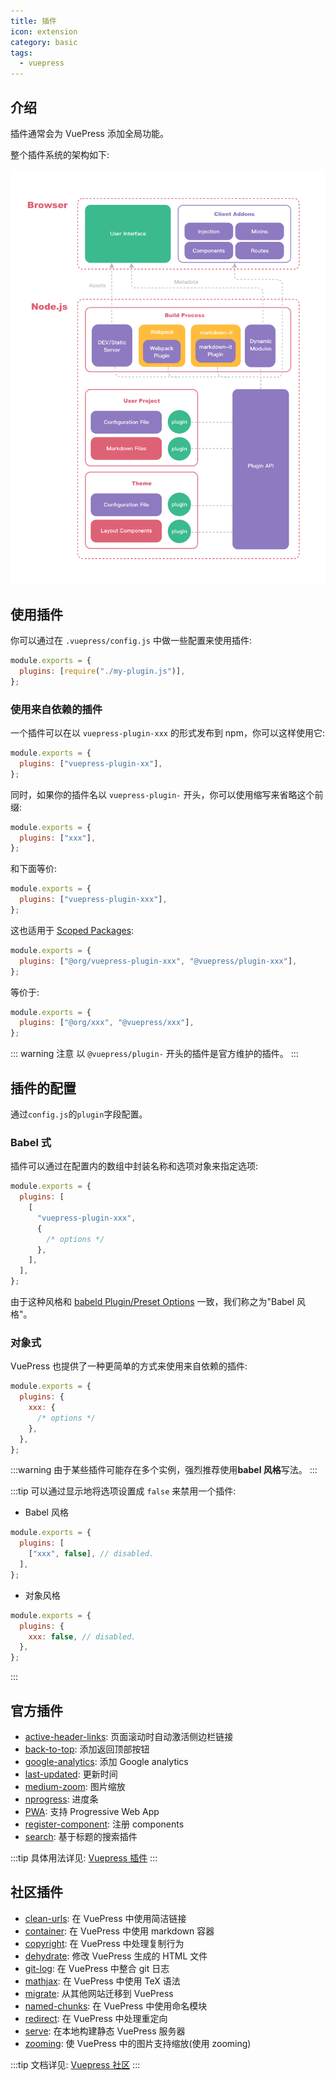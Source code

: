 ```yaml
---
title: 插件
icon: extension
category: basic
tags:
  - vuepress
---
```


## 介绍

插件通常会为 VuePress 添加全局功能。

整个插件系统的架构如下:

![插件系统架构](./assets/architecture.png)

## 使用插件

你可以通过在 `.vuepress/config.js` 中做一些配置来使用插件:

```js
module.exports = {
  plugins: [require("./my-plugin.js")],
};
```

### 使用来自依赖的插件

一个插件可以在以 `vuepress-plugin-xxx` 的形式发布到 npm，你可以这样使用它:

```js
module.exports = {
  plugins: ["vuepress-plugin-xx"],
};
```

同时，如果你的插件名以 `vuepress-plugin-` 开头，你可以使用缩写来省略这个前缀:

```js
module.exports = {
  plugins: ["xxx"],
};
```

和下面等价:

```js
module.exports = {
  plugins: ["vuepress-plugin-xxx"],
};
```

这也适用于 [Scoped Packages](https://docs.npmjs.com/misc/scope):

```js
module.exports = {
  plugins: ["@org/vuepress-plugin-xxx", "@vuepress/plugin-xxx"],
};
```

等价于:

```js
module.exports = {
  plugins: ["@org/xxx", "@vuepress/xxx"],
};
```

::: warning 注意
以 `@vuepress/plugin-` 开头的插件是官方维护的插件。
:::

## 插件的配置

通过`config.js`的`plugin`字段配置。

### Babel 式

插件可以通过在配置内的数组中封装名称和选项对象来指定选项:

```js
module.exports = {
  plugins: [
    [
      "vuepress-plugin-xxx",
      {
        /* options */
      },
    ],
  ],
};
```

由于这种风格和 [babeld Plugin/Preset Options](https://babeljs.io/docs/en/plugins#plugin-preset-options) 一致，我们称之为"Babel 风格"。

### 对象式

VuePress 也提供了一种更简单的方式来使用来自依赖的插件:

```js
module.exports = {
  plugins: {
    xxx: {
      /* options */
    },
  },
};
```

:::warning
由于某些插件可能存在多个实例，强烈推荐使用**babel 风格**写法。
:::

:::tip
可以通过显示地将选项设置成 `false` 来禁用一个插件:

- Babel 风格

```js
module.exports = {
  plugins: [
    ["xxx", false], // disabled.
  ],
};
```

- 对象风格

```js
module.exports = {
  plugins: {
    xxx: false, // disabled.
  },
};
```

:::

## 官方插件

- [active-header-links](https://v1.vuepress.vuejs.org/zh/plugin/official/plugin-active-header-links.html): 页面滚动时自动激活侧边栏链接
- [back-to-top](https://v1.vuepress.vuejs.org/zh/plugin/official/plugin-back-to-top.html): 添加返回顶部按钮
- [google-analytics](https://v1.vuepress.vuejs.org/zh/plugin/official/plugin-google-analytics.html): 添加 Google analytics
- [last-updated](https://v1.vuepress.vuejs.org/zh/plugin/official/plugin-last-updated.html): 更新时间
- [medium-zoom](https://v1.vuepress.vuejs.org/zh/plugin/official/plugin-medium-zoom.html): 图片缩放
- [nprogress](https://v1.vuepress.vuejs.org/zh/plugin/official/plugin-nprogress.html): 进度条
- [PWA](https://v1.vuepress.vuejs.org/zh/plugin/official/plugin-pwa.html): 支持 Progressive Web App
- [register-component](https://v1.vuepress.vuejs.org/zh/plugin/official/plugin-register-components.html): 注册 components
- [search](https://v1.vuepress.vuejs.org/zh/plugin/official/plugin-search.html): 基于标题的搜索插件

:::tip
具体用法详见: [Vuepress 插件](https://v1.vuepress.vuejs.org/zh/plugin/)
:::

## 社区插件

- [clean-urls](https://vuepress.github.io/zh/plugins/clean-urls.html): 在 VuePress 中使用简洁链接
- [container](https://vuepress.github.io/zh/plugins/container.html): 在 VuePress 中使用 markdown 容器
- [copyright](https://vuepress.github.io/zh/plugins/copyright.html): 在 VuePress 中处理复制行为
- [dehydrate](https://vuepress.github.io/zh/plugins/dehydrate.html): 修改 VuePress 生成的 HTML 文件
- [git-log](https://vuepress.github.io/zh/plugins/git-log.html): 在 VuePress 中整合 git 日志
- [mathjax](https://vuepress.github.io/zh/plugins/mathjax.html): 在 VuePress 中使用 TeX 语法
- [migrate](https://vuepress.github.io/zh/plugins/migrate.html): 从其他网站迁移到 VuePress
- [named-chunks](https://vuepress.github.io/zh/plugins/named-chunks.html): 在 VuePress 中使用命名模块
- [redirect](https://vuepress.github.io/zh/plugins/redirect.html): 在 VuePress 中处理重定向
- [serve](https://vuepress.github.io/zh/plugins/serve.html): 在本地构建静态 VuePress 服务器
- [zooming](https://vuepress.github.io/zh/plugins/zooming.html): 使 VuePress 中的图片支持缩放(使用 zooming)

:::tip
文档详见: [Vuepress 社区](https://vuepress.github.io/zh/)
:::
